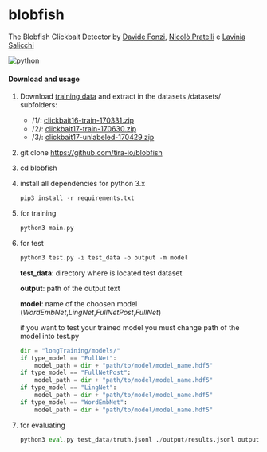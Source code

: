 # blobfish

The Blobfish Clickbait Detector by [Davide Fonzi](https://www.linkedin.com/in/davide-fonzi/), [Nicolò Pratelli](https://www.linkedin.com/in/pratelli-1991/) e [Lavinia Salicchi](https://www.researchgate.net/profile/Lavinia_Salicchi)

![python](https://img.shields.io/badge/python%20tested-3.6.7-blue.svg)

#### Download and usage

1. Download [training data](https://www.clickbait-challenge.org/#data) and extract in the datasets  /datasets/ subfolders:
	* /1/: [clickbait16-train-170331.zip](http://www.uni-weimar.de/medien/webis/corpora/corpus-webis-clickbait-17/clickbait17-train-170331.zip)
	* /2/: [clickbait17-train-170630.zip](http://www.uni-weimar.de/medien/webis/corpora/corpus-webis-clickbait-17/clickbait17-train-170630.zip)
	* /3/: [clickbait17-unlabeled-170429.zip](http://www.uni-weimar.de/medien/webis/corpora/corpus-webis-clickbait-17/clickbait17-unlabeled-170429.zip)
2. git clone https://github.com/tira-io/blobfish

3. cd blobfish

4. install all dependencies for python 3.x
   ```python
   pip3 install -r requirements.txt
   ```


5. for training

   ```python
   python3 main.py
   ```

6. for test
   ```python
   python3 test.py -i test_data -o output -m model
   ```
   **test_data**: directory where is located test dataset

   **output**: path of the output text

   **model**: name of the choosen model (*WordEmbNet*,*LingNet*,*FullNetPost*,*FullNet*)

   if you want to test your trained model you must change path of the model into test.py
    ```python
    dir = "longTraining/models/"
    if type_model == "FullNet":
	 	model_path = dir + "path/to/model/model_name.hdf5"
    if type_model == "FullNetPost":
    	model_path = dir + "path/to/model/model_name.hdf5"
    if type_model == "LingNet":
    	model_path = dir + "path/to/model/model_name.hdf5"
    if type_model == "WordEmbNet":
    	model_path = dir + "path/to/model/model_name.hdf5"
    ```


7. for evaluating
   ```python
   python3 eval.py test_data/truth.jsonl ./output/results.jsonl output.prototext
   ```


